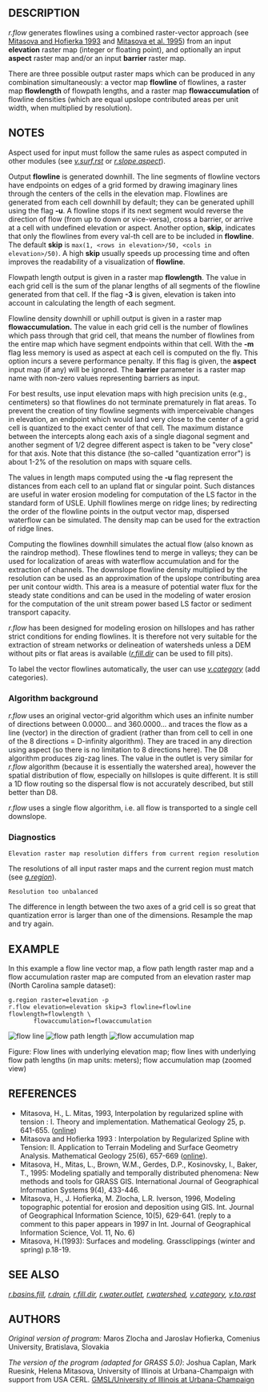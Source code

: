 ## DESCRIPTION

*r.flow* generates flowlines using a combined raster-vector approach
(see [Mitasova and Hofierka
1993](http://fatra.cnr.ncsu.edu/~hmitaso/gmslab/papers/hmg.rev1.ps) and
[Mitasova et al.
1995](http://fatra.cnr.ncsu.edu/~hmitaso/gmslab/papers/ijgis.html)) from
an input **elevation** raster map (integer or floating point), and
optionally an input **aspect** raster map and/or an input **barrier**
raster map.

There are three possible output raster maps which can be produced in any
combination simultaneously: a vector map **flowline** of flowlines, a
raster map **flowlength** of flowpath lengths, and a raster map
**flowaccumulation** of flowline densities (which are equal upslope
contributed areas per unit width, when multiplied by resolution).

## NOTES

Aspect used for input must follow the same rules as aspect computed in
other modules (see *[v.surf.rst](v.surf.rst.md)* or
*[r.slope.aspect](r.slope.aspect.md)*).

Output **flowline** is generated downhill. The line segments of flowline
vectors have endpoints on edges of a grid formed by drawing imaginary
lines through the centers of the cells in the elevation map. Flowlines
are generated from each cell downhill by default; they can be generated
uphill using the flag **-u**. A flowline stops if its next segment would
reverse the direction of flow (from up to down or vice-versa), cross a
barrier, or arrive at a cell with undefined elevation or aspect. Another
option, **skip**, indicates that only the flowlines from every val-th
cell are to be included in **flowline**. The default **skip** is
`max(1, <rows in elevation>/50, <cols in elevation>/50)`. A high
**skip** usually speeds up processing time and often improves the
readability of a visualization of **flowline**.

Flowpath length output is given in a raster map **flowlength**. The
value in each grid cell is the sum of the planar lengths of all segments
of the flowline generated from that cell. If the flag **-3** is given,
elevation is taken into account in calculating the length of each
segment.

Flowline density downhill or uphill output is given in a raster map
**flowaccumulation.** The value in each grid cell is the number of
flowlines which pass through that grid cell, that means the number of
flowlines from the entire map which have segment endpoints within that
cell. With the **-m** flag less memory is used as aspect at each cell is
computed on the fly. This option incurs a severe performance penalty. If
this flag is given, the **aspect** input map (if any) will be ignored.
The **barrier** parameter is a raster map name with non-zero values
representing barriers as input.

For best results, use input elevation maps with high precision units
(e.g., centimeters) so that flowlines do not terminate prematurely in
flat areas. To prevent the creation of tiny flowline segments with
imperceivable changes in elevation, an endpoint which would land very
close to the center of a grid cell is quantized to the exact center of
that cell. The maximum distance between the intercepts along each axis
of a single diagonal segment and another segment of 1/2 degree different
aspect is taken to be "very close" for that axis. Note that this
distance (the so-called "quantization error") is about 1-2% of the
resolution on maps with square cells.

The values in length maps computed using the **-u** flag represent the
distances from each cell to an upland flat or singular point. Such
distances are useful in water erosion modeling for computation of the LS
factor in the standard form of USLE. Uphill flowlines merge on ridge
lines; by redirecting the order of the flowline points in the output
vector map, dispersed waterflow can be simulated. The density map can be
used for the extraction of ridge lines.

Computing the flowlines downhill simulates the actual flow (also known
as the raindrop method). These flowlines tend to merge in valleys; they
can be used for localization of areas with waterflow accumulation and
for the extraction of channels. The downslope flowline density
multiplied by the resolution can be used as an approximation of the
upslope contributing area per unit contour width. This area is a measure
of potential water flux for the steady state conditions and can be used
in the modeling of water erosion for the computation of the unit stream
power based LS factor or sediment transport capacity.

*r.flow* has been designed for modeling erosion on hillslopes and has
rather strict conditions for ending flowlines. It is therefore not very
suitable for the extraction of stream networks or delineation of
watersheds unless a DEM without pits or flat areas is available
(*[r.fill.dir](r.fill.dir.md)* can be used to fill pits).

To label the vector flowlines automatically, the user can use
*[v.category](v.category.md)* (add categories).

### Algorithm background

*r.flow* uses an original vector-grid algorithm which uses an infinite
number of directions between 0.0000... and 360.0000... and traces the
flow as a line (vector) in the direction of gradient (rather than from
cell to cell in one of the 8 directions = D-infinity algorithm). They
are traced in any direction using aspect (so there is no limitation to 8
directions here). The D8 algorithm produces zig-zag lines. The value in
the outlet is very similar for *r.flow* algorithm (because it is
essentially the watershed area), however the spatial distribution of
flow, especially on hillslopes is quite different. It is still a 1D flow
routing so the dispersal flow is not accurately described, but still
better than D8.

*r.flow* uses a single flow algorithm, i.e. all flow is transported to a
single cell downslope.

### Diagnostics

```shell
Elevation raster map resolution differs from current region resolution
```

The resolutions of all input raster maps and the current region must
match (see *[g.region](g.region.md)*).

```shell
Resolution too unbalanced
```

The difference in length between the two axes of a grid cell is so great
that quantization error is larger than one of the dimensions. Resample
the map and try again.

## EXAMPLE

In this example a flow line vector map, a flow path length raster map
and a flow accumulation raster map are computed from an elevation raster
map (North Carolina sample dataset):

```shell
g.region raster=elevation -p
r.flow elevation=elevation skip=3 flowline=flowline flowlength=flowlength \
       flowaccumulation=flowaccumulation
```

![flow line](r_flow_line.png) ![flow path length](r_flow_length.png)
![flow accumulation map](r_flow_accumulation.png)

Figure: Flow lines with underlying elevation map; flow lines with
underlying flow path lengths (in map units: meters); flow accumulation
map (zoomed view)

## REFERENCES

- Mitasova, H., L. Mitas, 1993, Interpolation by regularized spline with
  tension : I. Theory and implementation. Mathematical Geology 25, p.
  641-655.
  ([online](http://fatra.cnr.ncsu.edu/~hmitaso/gmslab/papers/lmg.rev1.ps))
- Mitasova and Hofierka 1993 : Interpolation by Regularized Spline with
  Tension: II. Application to Terrain Modeling and Surface Geometry
  Analysis. Mathematical Geology 25(6), 657-669
  ([online](http://fatra.cnr.ncsu.edu/~hmitaso/gmslab/papers/hmg.rev1.ps)).
- Mitasova, H., Mitas, L., Brown, W.M., Gerdes, D.P., Kosinovsky, I.,
  Baker, T., 1995: Modeling spatially and temporally distributed
  phenomena: New methods and tools for GRASS GIS. International Journal
  of Geographical Information Systems 9(4), 433-446.
- Mitasova, H., J. Hofierka, M. Zlocha, L.R. Iverson, 1996, Modeling
  topographic potential for erosion and deposition using GIS. Int.
  Journal of Geographical Information Science, 10(5), 629-641. (reply to
  a comment to this paper appears in 1997 in Int. Journal of
  Geographical Information Science, Vol. 11, No. 6)
- Mitasova, H.(1993): Surfaces and modeling. Grassclippings (winter and
  spring) p.18-19.

## SEE ALSO

*[r.basins.fill](r.basins.fill.md), [r.drain](r.drain.md),
[r.fill.dir](r.fill.dir.md), [r.water.outlet](r.water.outlet.md),
[r.watershed](r.watershed.md), [v.category](v.category.md),
[v.to.rast](v.to.rast.md)*

## AUTHORS

*Original version of program:* Maros Zlocha and Jaroslav Hofierka,
Comenius University, Bratislava, Slovakia

*The version of the program (adapted for GRASS 5.0)*: Joshua Caplan,
Mark Ruesink, Helena Mitasova, University of Illinois at
Urbana-Champaign with support from USA CERL. [GMSL/University of
Illinois at
Urbana-Champaign](http://fatra.cnr.ncsu.edu/~hmitaso/gmslab/)
